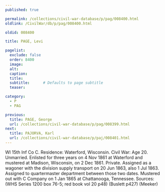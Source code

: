 ```yaml
---
published: true

permalink: /collections/civil-war-database/p/pag/008400.html
oldlink: /CivilWar/db/p/pag/008400.html

oldid: 008400

title: PAGE, Levi

pagelist:
  exclude: false
  order: 8400
  image: 
  alt:
  caption:
  title:
  subtitle:      # Defaults to page subtitle
  teaser:

category: 
  - P 
  - PAG

previous:
  title: PAGE, George
  url: /collections/civil-war-database/p/pag/008399.html  
next:
  title: PAJORVA, Karl
  url: /collections/civil-war-database/p/paj/008401.html   
---
```

WI 15th Inf Co C. Residence: Waterford, Wisconsin. Civil War: Age 20. Unmarried. Enlisted for three years on 4 Nov 1861 at Waterford and mustered at Madison, Wisconsin, on 2 Dec 1861. Private. Assigned as a wagoner with the division supply transport on 20 Jun 1863, also 1 Jul 1863. Assigned to quartermaster department between those two dates. Mustered out with C Company on 1 Jan 1865 at Chattanooga, Tennessee. Sources: (WHS Series 1200 box 76-5; red book vol 20 p48) (Buslett p427) (Meeker)
